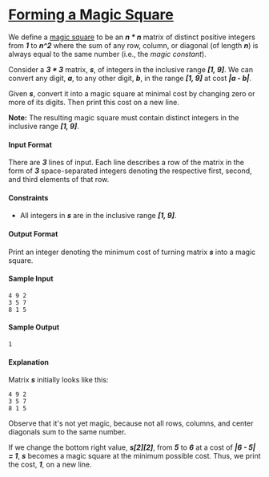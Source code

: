 # [Forming a Magic Square](https://www.hackerrank.com/challenges/magic-square-forming)

We define a [magic square](https://en.wikipedia.org/wiki/Magic_square) to be an __*n * n*__ matrix of distinct positive integers from __*1*__ to __*n^2*__ where the sum of any row, column, or diagonal (of length __*n*__) is always equal to the same number (i.e., the *magic constant*).

Consider a __*3 * 3*__ matrix, __*s*__, of integers in the inclusive range __*[1, 9]*__. We can convert any digit, __*a*__, to any other digit, __*b*__, in the range __*[1, 9]*__ at cost __*|a - b|*__.

Given __*s*__, convert it into a magic square at minimal cost by changing zero or more of its digits. Then print this cost on a new line.

__Note:__ The resulting magic square must contain distinct integers in the inclusive range __*[1, 9]*__.

#### Input Format
There are __*3*__ lines of input. Each line describes a row of the matrix in the form of __*3*__ space-separated integers denoting the respective first, second, and third elements of that row.

#### Constraints
* All integers in __*s*__ are in the inclusive range __*[1, 9]*__.

#### Output Format
Print an integer denoting the minimum cost of turning matrix __*s*__ into a magic square.

#### Sample Input
```
4 9 2
3 5 7
8 1 5
```

#### Sample Output
```
1
```

#### Explanation
Matrix __*s*__ initially looks like this:
```
4 9 2
3 5 7
8 1 5
```

Observe that it's not yet magic, because not all rows, columns, and center diagonals sum to the same number.

If we change the bottom right value, __*s[2][2]*__, from __*5*__ to __*6*__ at a cost of __*|6 - 5| = 1*__, __*s*__ becomes a magic square at the minimum possible cost. Thus, we print the cost, __*1*__, on a new line.
